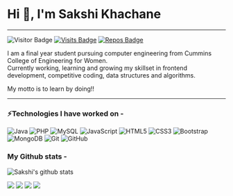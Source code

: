 <h1>Hi 👋, I'm Sakshi Khachane</h1>

-------------------------------------------------------------------------------------------------------------------------------------------------------------------

![Visitor Badge](https://visitor-badge.laobi.icu/badge?page_id=sakshikhachane.sakshikhachane)
[![Visits Badge](https://badges.pufler.dev/visits/sakshikhachane/sakshikhachane)](https://badges.pufler.dev)
[![Repos Badge](https://badges.pufler.dev/repos/sakshikhachane)](https://badges.pufler.dev)
<p class= "text-monospace"> I am a final year student pursuing computer engineering from Cummins College of Engineering for Women.<br>
Currently working, learning and growing my skillset in frontend development, competitive coding, data structures and algorithms. </p>
<p>My motto is to learn by doing!!</p>

__________________________________________________________________________________________________________________________________________________________________

### ⚡Technologies I have worked on -
![Java](https://img.shields.io/badge/-java-E34A86?style=flat-square&logo=java)
![PHP](https://img.shields.io/badge/PHP-777BB4?style=flat-square&logo=php&logoColor=white)
![MySQL](https://img.shields.io/badge/MySQL-00000F?style=flat-square&logo=mysql&logoColor=white)
![JavaScript](https://img.shields.io/badge/-JavaScript-black?style=flat-square&logo=javascript)
![HTML5](https://img.shields.io/badge/-HTML5-E34F26?style=flat-square&logo=html5&logoColor=white)
![CSS3](https://img.shields.io/badge/-CSS3-1572B6?style=flat-square&logo=css3)
![Bootstrap](https://img.shields.io/badge/-Bootstrap-563D7C?style=flat-square&logo=bootstrap)
![MongoDB](https://img.shields.io/badge/-MongoDB-black?style=flat-square&logo=mongodb)
![Git](https://img.shields.io/badge/-Git-black?style=flat-square&logo=git)
![GitHub](https://img.shields.io/badge/-GitHub-181717?style=flat-square&logo=github)


### My Github stats -
![Sakshi's github stats](https://github-readme-stats.vercel.app/api?username=sakshikhachane&count_private=true&theme=radical)


  [<img src="https://img.shields.io/badge/linkedin-%230077B5.svg?&style=for-the-badge&logo=linkedin&logoColor=white" />](https://www.linkedin.com/in/sakshi-khachane-275aa2153/) 
[<img src = "https://img.shields.io/badge/instagram-%23E4405F.svg?&style=for-the-badge&logo=instagram&logoColor=white">](https://www.instagram.com/sakshi.khachane/) 
[<img src = "https://img.shields.io/badge/facebook-%231877F2.svg?&style=for-the-badge&logo=facebook&logoColor=white">](https://www.facebook.com/khachanesakshi9)
[<img src = "https://img.shields.io/badge/GitHub-100000?style=for-the-badge&logo=github&logoColor=white">](https://github.com/sakshikhachane)
